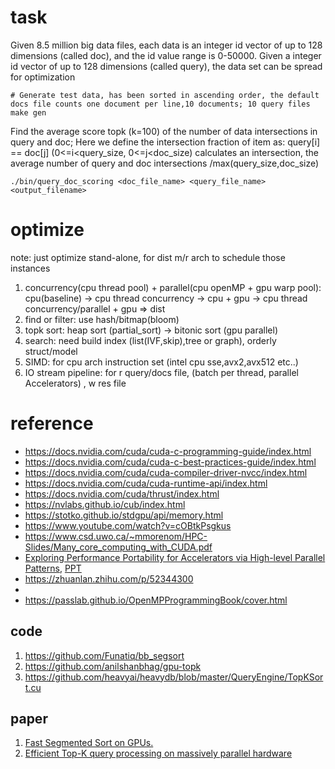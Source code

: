 # task
Given 8.5 million big data files, each data is an integer id vector of up to 128 dimensions (called doc), and the id value range is 0-50000. 
Given a integer id vector of up to 128 dimensions (called query), the data set can be spread for optimization

```shell
# Generate test data, has been sorted in ascending order, the default docs file counts one document per line,10 documents; 10 query files
make gen
```
Find the average score topk (k=100) of the number of data intersections in query and doc; Here we define the intersection fraction of item as:
query[i] == doc[j] (0<=i<query_size, 0<=j<doc_size) calculates an intersection, the average number of query and doc intersections /max(query_size,doc_size)

``` shell
./bin/query_doc_scoring <doc_file_name> <query_file_name> <output_filename>
```

# optimize
note: just optimize stand-alone, for dist m/r arch to schedule those instances
1. concurrency(cpu thread pool) + parallel(cpu openMP + gpu warp pool): cpu(baseline) -> cpu thread concurrency -> cpu + gpu -> cpu thread concurrency/parallel + gpu => dist
2. find or filter: use hash/bitmap(bloom)
3. topk sort: heap sort (partial_sort) -> bitonic sort (gpu parallel)
4. search: need build index (list(IVF,skip),tree or graph), orderly struct/model
5. SIMD: for cpu arch instruction set (intel cpu sse,avx2,avx512 etc..)
6. IO stream pipeline: for r query/docs file, (batch per thread, parallel Accelerators) , w res file

# reference
- https://docs.nvidia.com/cuda/cuda-c-programming-guide/index.html
- https://docs.nvidia.com/cuda/cuda-c-best-practices-guide/index.html
- https://docs.nvidia.com/cuda/cuda-compiler-driver-nvcc/index.html
- https://docs.nvidia.com/cuda/cuda-runtime-api/index.html
- https://docs.nvidia.com/cuda/thrust/index.html
- https://nvlabs.github.io/cub/index.html
- https://stotko.github.io/stdgpu/api/memory.html
- https://www.youtube.com/watch?v=cOBtkPsgkus
- https://www.csd.uwo.ca/~mmorenom/HPC-Slides/Many_core_computing_with_CUDA.pdf
- [Exploring Performance Portability for Accelerators via High-level Parallel Patterns](https://scholar.google.com/citations?view_op=view_citation&hl=en&user=4Ab_NBkAAAAJ&citation_for_view=4Ab_NBkAAAAJ:hqOjcs7Dif8C), [PPT](https://pdfs.semanticscholar.org/b34a/f7c4739d622379fa31a1e88155335061c1b1.pdf)
- https://zhuanlan.zhihu.com/p/52344300
- 
- https://passlab.github.io/OpenMPProgrammingBook/cover.html
  


## code
1. https://github.com/Funatiq/bb_segsort
2. https://github.com/anilshanbhag/gpu-topk
3. https://github.com/heavyai/heavydb/blob/master/QueryEngine/TopKSort.cu

## paper
1. [Fast Segmented Sort on GPUs.](https://raw.github.com/weedge/learn/main/gpu/Fast%20Segmented%20Sort%20on%20GPUs.pdf)
2. [Efficient Top-K query processing on massively parallel hardware](https://raw.githubusercontent.com/weedge/learn/main/gpu/Efficient%20Top-K%20Query%20Processing%20on%20Massively%20Parallel%20Hardware.pdf)